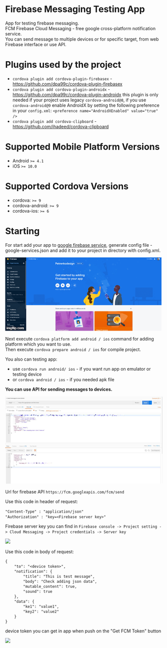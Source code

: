 # Firebase Messaging Testing App
App for testing firebase messaging.  
FCM Firebase Cloud Messaging - free google cross-platform notification service.  
You can send message to multiple devices or for specific target, from web Firebase interface or use API.

# Plugins used by the project
- ```cordova plugin add cordova-plugin-firebasex``` - <a href="https://github.com/dpa99c/cordova-plugin-firebasex">https://github.com/dpa99c/cordova-plugin-firebasex</a>
- ```cordova plugin add cordova-plugin-androidx``` - <a href="https://github.com/dpa99c/cordova-plugin-androidx">https://github.com/dpa99c/cordova-plugin-androidx</a> this plugin is only needed if your project uses legacy ```cordova-android@8```, if you use ```cordova-android@9``` enable AndroidX by setting the following preference in your ```config.xml```: ```<preference name="AndroidXEnabled" value="true" />```
- ```cordova plugin add cordova-clipboard``` - <a href="https://github.com/ihadeed/cordova-clipboard">https://github.com/ihadeed/cordova-clipboard</a>

# Supported Mobile Platform Versions
- Android ```>= 4.1```
- iOS ```>= 10.0```

# Supported Cordova Versions
- cordova: ```>= 9```
- cordova-android: ```>= 9```
- cordova-ios: ```>= 6```

# Starting
For start add your app to <a href="https://console.firebase.google.com/u/0/">google firebase service</a>, generate config file - google-services.json and add it to your project in directory with config.xml.  

<img src="https://github.com/petrenkodesign/FCM_cordova_test_app/blob/master/manual/fm_project_add.gif" />  

Next execute ```cordova platform add android / ios``` command for adding platform which you want to use.  
Then execute ```cordova prepare android / ios```  for compile project.

You also can testing app:
- use ```cordova run android/ ios``` - if you want run app on emulator or testing device
- or ```cordova android / ios``` - if you needed apk file


<b>You can use API for sending messages to devices.</b>

<img src="https://github.com/petrenkodesign/FCM_cordova_test_app/blob/master/manual/postman.jpg" />

Url for firebase API ```https://fcm.googleapis.com/fcm/send```  

Use this code in header of request:

```"Content-Type" : "application/json"```  
```"Authorization" : "key=<Firebase server key>"```

Firebase server key you can find in ```Firebase console -> Project setting -> Cloud Messaging -> Project credentials -> Server key```  

<img src="https://github.com/petrenkodesign/FCM_cordova_test_app/blob/master/manual/server_key.png" />

Use this code in body of request:

```
{
	"to": "<device token>",
	"notification": {
		"title": "This is test message",
		"body": "Check adding json data",
		"mutable_content": true,
		"sound": true
	},
	"data": {
		"ke1": "value1",
		"key2": "value2"
	}
}
```
device token you can get in app when push on the "Get FCM Token" button

<img src="https://github.com/petrenkodesign/FCM_cordova_test_app/blob/master/manual/device_token.jpg" />
